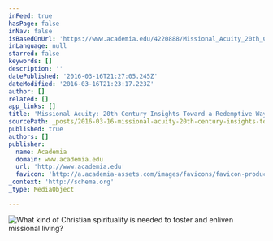```yaml
---
inFeed: true
hasPage: false
inNav: false
isBasedOnUrl: 'https://www.academia.edu/4220888/Missional_Acuity_20th_Century_Insights_Toward_a_Redemptive_Way_of_Seeing'
inLanguage: null
starred: false
keywords: []
description: ''
datePublished: '2016-03-16T21:27:05.245Z'
dateModified: '2016-03-16T21:23:17.223Z'
author: []
related: []
app_links: []
title: 'Missional Acuity: 20th Century Insights Toward a Redemptive Way of Seeing'
sourcePath: _posts/2016-03-16-missional-acuity-20th-century-insights-toward-a-redemptive.md
published: true
authors: []
publisher:
  name: Academia
  domain: www.academia.edu
  url: 'http://www.academia.edu'
  favicon: 'http://a.academia-assets.com/images/favicons/favicon-production.ico'
_context: 'http://schema.org'
_type: MediaObject

---
```

![What kind of Christian spirituality is needed to foster and enliven missional living?](https://the-grid-user-content.s3-us-west-2.amazonaws.com/0a2d96a4-d757-48a9-96ed-3e04454c868a.png)